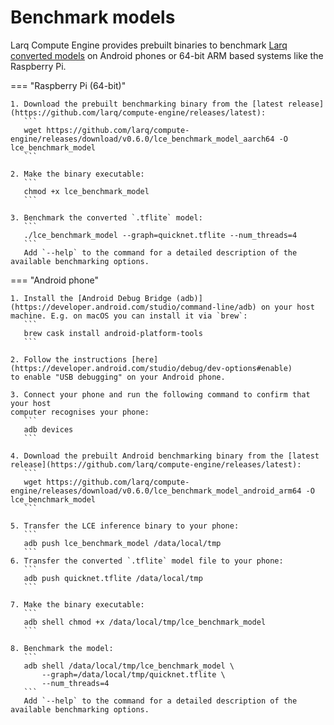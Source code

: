 # Benchmark models

Larq Compute Engine provides prebuilt binaries to benchmark [Larq converted models](/compute-engine/api/python/) on Android phones or 64-bit ARM based systems like the Raspberry Pi.

=== "Raspberry Pi (64-bit)"

    1. Download the prebuilt benchmarking binary from the [latest release](https://github.com/larq/compute-engine/releases/latest):
       ```
       wget https://github.com/larq/compute-engine/releases/download/v0.6.0/lce_benchmark_model_aarch64 -O lce_benchmark_model
       ```

    2. Make the binary executable:
       ```
       chmod +x lce_benchmark_model
       ```

    3. Benchmark the converted `.tflite` model:
       ```
       ./lce_benchmark_model --graph=quicknet.tflite --num_threads=4
       ```
       Add `--help` to the command for a detailed description of the available benchmarking options.

=== "Android phone"

    1. Install the [Android Debug Bridge (adb)](https://developer.android.com/studio/command-line/adb) on your host machine. E.g. on macOS you can install it via `brew`:
       ```
       brew cask install android-platform-tools
       ```

    2. Follow the instructions [here](https://developer.android.com/studio/debug/dev-options#enable)
    to enable "USB debugging" on your Android phone.

    3. Connect your phone and run the following command to confirm that your host
    computer recognises your phone:
       ```
       adb devices
       ```

    4. Download the prebuilt Android benchmarking binary from the [latest release](https://github.com/larq/compute-engine/releases/latest):
       ```
       wget https://github.com/larq/compute-engine/releases/download/v0.6.0/lce_benchmark_model_android_arm64 -O lce_benchmark_model
       ```

    5. Transfer the LCE inference binary to your phone:
       ```
       adb push lce_benchmark_model /data/local/tmp
       ```
    6. Transfer the converted `.tflite` model file to your phone:
       ```
       adb push quicknet.tflite /data/local/tmp
       ```
       
    7. Make the binary executable:
       ```
       adb shell chmod +x /data/local/tmp/lce_benchmark_model
       ```

    8. Benchmark the model:
       ```
       adb shell /data/local/tmp/lce_benchmark_model \
           --graph=/data/local/tmp/quicknet.tflite \
           --num_threads=4
       ```
       Add `--help` to the command for a detailed description of the available benchmarking options.
